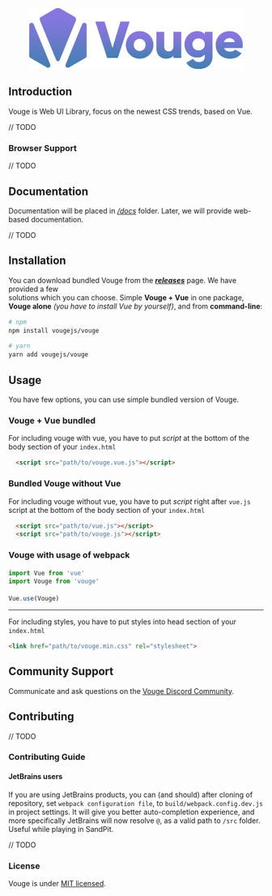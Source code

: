 <p align="center">
  <a href="https://github.com/VougeJS/Vouge">
    <img src="docs/assets/vouge_120px.png" height="120" alt="Vouge Logo">
  </a>
</p>

## Introduction

Vouge is Web UI Library, focus on the newest CSS trends, based on Vue.

// TODO

### Browser Support

// TODO

## Documentation

Documentation will be placed in [*/docs*](./docs) folder. Later, we will provide web-based documentation.

// TODO


## Installation

You can download bundled Vouge from the [***releases***](https://github.com/VougeJS/Vouge/releases) page. We have provided a few  
solutions which you can choose. Simple **Vouge + Vue** in one package, **Vouge alone** *(you have to install Vue by yourself)*, and from **command-line**:

``` bash
# npm
npm install vougejs/vouge
```

``` bash
# yarn
yarn add vougejs/vouge
```

## Usage

You have few options, you can use simple bundled version of Vouge.

### Vouge + Vue bundled

For including vouge with vue, you have to put *script* at the bottom of the body section of your `index.html`
```html
  <script src="path/to/vouge.vue.js"></script>
```

### Bundled Vouge without Vue
For including vouge without vue, you have to put *script* right after `vue.js` script at the bottom of the body section of your `index.html`
```html
  <script src="path/to/vue.js"></script>
  <script src="path/to/vouge.js"></script>
```

### Vouge with usage of webpack
```javascript
import Vue from 'vue'
import Vouge from 'vouge'

Vue.use(Vouge)
```

---

For including styles, you have to put styles into head section of your `index.html`
```html
<link href="path/to/vouge.min.css" rel="stylesheet">
```

## Community Support

Communicate and ask questions on the [Vouge Discord Community](https://discord.gg/qbqxa8t).

## Contributing

// TODO

### Contributing Guide

#### JetBrains users
If you are using JetBrains products, you can (and should) after cloning of repository,
set `webpack configuration file`, to `build/webpack.config.dev.js` in project settings.
It will give you better auto-completion experience, and more specifically JetBrains will now resolve `@`, as a valid path to `/src` folder.
Useful while playing in SandPit.

// TODO


### License

Vouge is under [MIT licensed](./LICENSE).
